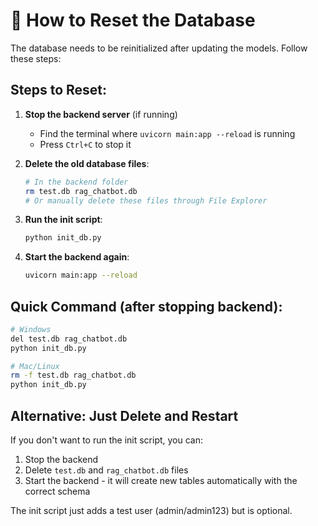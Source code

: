 # 🔄 How to Reset the Database

The database needs to be reinitialized after updating the models. Follow these steps:

## Steps to Reset:

1. **Stop the backend server** (if running)
   - Find the terminal where `uvicorn main:app --reload` is running
   - Press `Ctrl+C` to stop it

2. **Delete the old database files**:
   ```bash
   # In the backend folder
   rm test.db rag_chatbot.db
   # Or manually delete these files through File Explorer
   ```

3. **Run the init script**:
   ```bash
   python init_db.py
   ```

4. **Start the backend again**:
   ```bash
   uvicorn main:app --reload
   ```

## Quick Command (after stopping backend):

```bash
# Windows
del test.db rag_chatbot.db
python init_db.py

# Mac/Linux
rm -f test.db rag_chatbot.db
python init_db.py
```

## Alternative: Just Delete and Restart

If you don't want to run the init script, you can:
1. Stop the backend
2. Delete `test.db` and `rag_chatbot.db` files
3. Start the backend - it will create new tables automatically with the correct schema

The init script just adds a test user (admin/admin123) but is optional.

